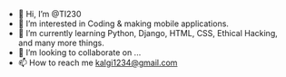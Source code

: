- 👋 Hi, I’m @TI230
- 👀 I’m interested in Coding & making mobile applications.
- 🌱 I’m currently learning Python, Django, HTML, CSS, Ethical Hacking, and many more things.
- 💞️ I’m looking to collaborate on ...
- 📫 How to reach me kalgi1234@gmail.com

<!---
TI230/TI230 is a ✨ special ✨ repository because its `README.md` (this file) appears on your GitHub profile.
You can click the Preview link to take a look at your changes.
--->
